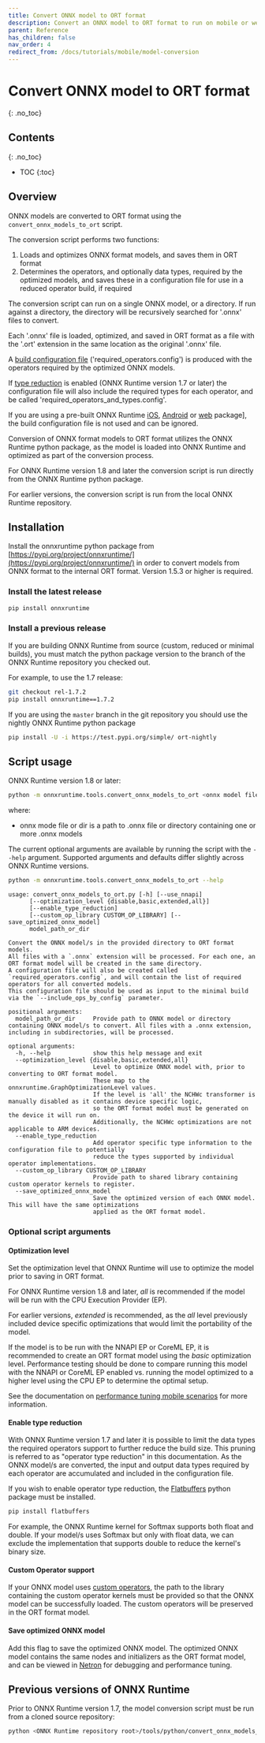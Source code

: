 ```yaml
---
title: Convert ONNX model to ORT format
description: Convert an ONNX model to ORT format to run on mobile or web
parent: Reference
has_children: false
nav_order: 4
redirect_from: /docs/tutorials/mobile/model-conversion
---
```


# Convert ONNX model to ORT format
{: .no_toc}

## Contents
{: .no_toc}

* TOC
{:toc}

## Overview

ONNX models are converted to ORT format using the `convert_onnx_models_to_ort` script.

The conversion script performs two functions:

  1. Loads and optimizes ONNX format models, and saves them in ORT format
  2. Determines the operators, and optionally data types, required by the optimized models, and saves these in a configuration file for use in a reduced operator build, if required

The conversion script can run on a single ONNX model, or a directory. If run against a directory, the directory will be recursively searched for '.onnx' files to convert.

Each '.onnx' file is loaded, optimized, and saved in ORT format as a file with the '.ort' extension in the same location as the original '.onnx' file.

A [build configuration file](reduced-operator-config-file.md) ('required_operators.config') is produced with the operators required by the optimized ONNX models.

If [type reduction](#enable-type-reduction) is enabled (ONNX Runtime version 1.7 or later) the configuration file will also include the required types for each operator, and be called 'required_operators_and_types.config'.

If you are using a pre-built ONNX Runtime [iOS](../install.md#ios), [Android](../install.md#android) or [web](../install.md#web) package], the build configuration file is not used and can be ignored.

Conversion of ONNX format models to ORT format utilizes the ONNX Runtime python package, as the model is loaded into ONNX Runtime and optimized as part of the conversion process.

For ONNX Runtime version 1.8 and later the conversion script is run directly from the ONNX Runtime python package.

For earlier versions, the conversion script is run from the local ONNX Runtime repository.

## Installation

Install the onnxruntime python package from [https://pypi.org/project/onnxruntime/](https://pypi.org/project/onnxruntime/) in order to convert models from ONNX format to the internal ORT format. Version 1.5.3 or higher is required.

### Install the latest release

```bash
pip install onnxruntime
```

### Install a previous release

If you are building ONNX Runtime from source (custom, reduced or minimal builds), you must match the python package version to the branch of the ONNX Runtime repository you checked out.

For example, to use the 1.7 release:

```bash
git checkout rel-1.7.2
pip install onnxruntime==1.7.2
```

If you are using the `master` branch in the git repository you should use the nightly ONNX Runtime python package

```bash
pip install -U -i https://test.pypi.org/simple/ ort-nightly
```

## Script usage

ONNX Runtime version 1.8 or later:

```bash
python -m onnxruntime.tools.convert_onnx_models_to_ort <onnx model file or dir>
```

where:

* onnx mode file or dir is a path to .onnx file or directory containing one or more .onnx models

The current optional arguments are available by running the script with the `--help` argument.
Supported arguments and defaults differ slightly across ONNX Runtime versions.

```bash
python -m onnxruntime.tools.convert_onnx_models_to_ort --help
```

```output
usage: convert_onnx_models_to_ort.py [-h] [--use_nnapi]
      [--optimization_level {disable,basic,extended,all}]
      [--enable_type_reduction]
      [--custom_op_library CUSTOM_OP_LIBRARY] [--save_optimized_onnx_model]
      model_path_or_dir

Convert the ONNX model/s in the provided directory to ORT format models. 
All files with a `.onnx` extension will be processed. For each one, an ORT format model will be created in the same directory. 
A configuration file will also be created called `required_operators.config`, and will contain the list of required operators for all converted models. 
This configuration file should be used as input to the minimal build via the `--include_ops_by_config` parameter.

positional arguments:
  model_path_or_dir     Provide path to ONNX model or directory containing ONNX model/s to convert. All files with a .onnx extension, including in subdirectories, will be processed.

optional arguments:
  -h, --help            show this help message and exit
  --optimization_level {disable,basic,extended,all}
                        Level to optimize ONNX model with, prior to converting to ORT format model. 
                        These map to the onnxruntime.GraphOptimizationLevel values. 
                        If the level is 'all' the NCHWc transformer is manually disabled as it contains device specific logic, 
                        so the ORT format model must be generated on the device it will run on. 
                        Additionally, the NCHWc optimizations are not applicable to ARM devices.
  --enable_type_reduction
                        Add operator specific type information to the configuration file to potentially 
                        reduce the types supported by individual operator implementations.
  --custom_op_library CUSTOM_OP_LIBRARY
                        Provide path to shared library containing custom operator kernels to register.
  --save_optimized_onnx_model
                        Save the optimized version of each ONNX model. This will have the same optimizations 
                        applied as the ORT format model.
```

### Optional script arguments

#### Optimization level

Set the optimization level that ONNX Runtime will use to optimize the model prior to saving in ORT format.

For ONNX Runtime version 1.8 and later, *all* is recommended if the model will be run with the CPU Execution Provider (EP).

For earlier versions, *extended* is recommended, as the *all* level previously included device specific optimizations that would limit the portability of the model.

If the model is to be run with the NNAPI EP or CoreML EP, it is recommended to create an ORT format model using the *basic* optimization level. Performance testing should be done to compare running this model with the NNAPI or CoreML EP enabled vs. running the model optimized to a higher level using the CPU EP to determine the optimal setup.

See the documentation on [performance tuning mobile scenarios](../../performance/mobile-performance-tuning.md) for more information.

#### Enable type reduction

With ONNX Runtime version 1.7 and later it is possible to limit the data types the required operators support to further reduce the build size. This pruning is referred to as "operator type reduction" in this documentation. As the ONNX model/s are converted, the input and output data types required by each operator are accumulated and included in the configuration file.

If you wish to enable operator type reduction, the [Flatbuffers](https://google.github.io/flatbuffers/) python package must be installed.

```bash
pip install flatbuffers
```

For example, the ONNX Runtime kernel for Softmax supports both float and double. If your model/s uses Softmax but only with float data, we can exclude the implementation that supports double to reduce the kernel's binary size.

#### Custom Operator support

If your ONNX model uses [custom operators](../../reference/operators/add-custom-op.md), the path to the library containing the custom operator kernels must be provided so that the ONNX model can be successfully loaded. The custom operators will be preserved in the ORT format model.

#### Save optimized ONNX model

Add this flag to save the optimized ONNX model. The optimized ONNX model contains the same nodes and initializers as the ORT format model, and can be viewed in [Netron](https://netron.app/) for debugging and performance tuning.

## Previous versions of ONNX Runtime

Prior to ONNX Runtime version 1.7, the model conversion script must be run from a cloned source repository:

```bash
python <ONNX Runtime repository root>/tools/python/convert_onnx_models_to_ort.py <onnx model file or dir>
```

